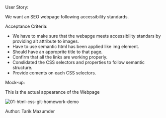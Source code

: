 

User Story:

We want an SEO webpage following accessibility standards.


Acceptance Criteria:

* We have to make sure that the webapge meets accessibility standars by providing alt attribute to images.
* Have to use semantic html has been applied like img element.
* Should have an approprite title to that page.
* Confirm that all the links are working properly.
* Conslidated the CSS selectors and properties to follow semantic structure.
* Provide coments on each CSS selectors.


Mock-up:

This is the actual appearance of the Webpage

![01-html-css-git-homework-demo](https://user-images.githubusercontent.com/100929008/170471094-a1bb746e-9c6b-45fb-9e12-a4c13e3c5fc1.png)


Author: Tarik Mazumder
